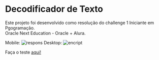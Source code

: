 # Decodificador de Texto

Este projeto foi desenvolvido como resolução do challenge 1 Iniciante em Pgogramação. <br/>
Oracle Next Education - Oracle + Alura.

Mobile:
![respons](https://user-images.githubusercontent.com/108387147/181422361-2eea9dd5-1336-4baf-9a89-8a2b075d66e8.jpg)
Desktop:
![encript](https://user-images.githubusercontent.com/108387147/181422383-3657b6a9-1c8d-4861-a5da-8cd8c9fe1814.jpg)

Faça o teste <a href="https://williamaribeiro.github.io/DecodificadorV2.01/">aqui!</a>
